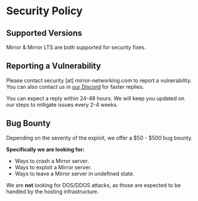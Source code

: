 # Security Policy

## Supported Versions

Mirror & Mirror LTS are both supported for security fixes.

## Reporting a Vulnerability
Please contact security [at] mirror-networking.com to report a vulnerability.
You can also contact us in [our Discord](https://discord.gg/N9QVxbM) for faster replies.

You can expect a reply within 24-48 hours.
We will keep you updated on our steps to mitigate issues every 2-4 weeks.

## Bug Bounty
Depending on the severity of the exploit, we offer a $50 - $500 bug bounty.

**Specifically we are looking for:**
* Ways to crash a Mirror server.
* Ways to exploit a Mirror server.
* Ways to leave a Mirror server in undefined state.

We are **not** looking for DOS/DDOS attacks, as those are expected to be handled by the hosting infrastructure. 
